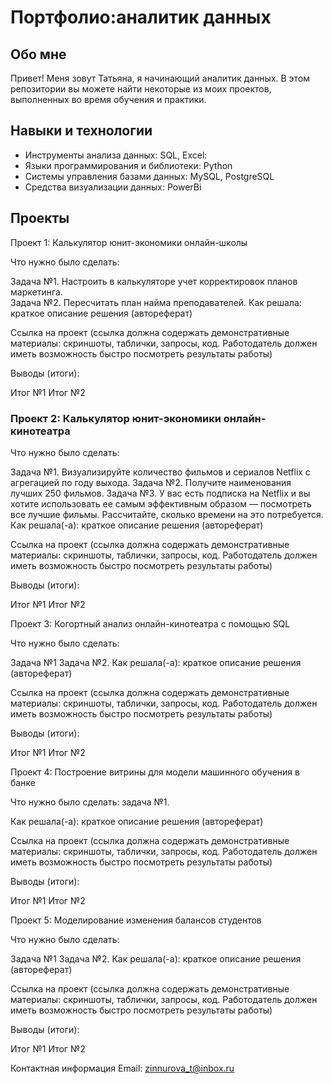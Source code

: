 # Портфолио:аналитик данных 
## Обо мне
Привет! Меня зовут Татьяна, я начинающий аналитик данных. В этом репозитории вы можете найти некоторые из моих проектов, выполненных во время обучения и практики.

## Навыки и технологии
- Инструменты анализа данных: SQL, Excel:
- Языки программирования и библиотеки: Python
- Системы управления базами данных: MySQL, PostgreSQL
- Средства визуализации данных: PowerBi

## Проекты
Проект 1: Калькулятор юнит-экономики онлайн-школы

Что нужно было сделать: 

Задача №1. Настроить в калькуляторе учет корректировок планов маркетинга.  
Задача №2. Пересчитать план найма преподавателей.
Как решала: краткое описание решения (автореферат)

Ссылка на проект (ссылка должна содержать демонстративные материалы: скриншоты, таблички, запросы, код. Работодатель должен иметь возможность быстро посмотреть результаты работы)

Выводы (итоги):

Итог №1
Итог №2

### Проект 2: Калькулятор юнит-экономики онлайн-кинотеатра

Что нужно было сделать:

Задача №1. Визуализируйте количество фильмов и сериалов Netflix с агрегацией по году выхода.
Задача №2. Получите наименования лучших 250 фильмов.
Задача №3. У вас есть подписка на Netflix и вы хотите использовать ее самым эффективным образом — посмотреть все лучшие фильмы. Рассчитайте, сколько времени на это потребуется.
Как решала(-а): краткое описание решения (автореферат)

Ссылка на проект (ссылка должна содержать демонстративные материалы: скриншоты, таблички, запросы, код. Работодатель должен иметь возможность быстро посмотреть результаты работы)

Выводы (итоги):

Итог №1
Итог №2


Проект 3: Когортный анализ онлайн-кинотеатра с помощью SQL

Что нужно было сделать:

Задача №1
Задача №2.
Как решала(-а): краткое описание решения (автореферат)

Ссылка на проект (ссылка должна содержать демонстративные материалы: скриншоты, таблички, запросы, код. Работодатель должен иметь возможность быстро посмотреть результаты работы)

Выводы (итоги):

Итог №1
Итог №2

Проект 4: Построение витрины для модели машинного обучения в банке

Что нужно было сделать: задача №1.

Как решала(-а): краткое описание решения (автореферат)

Ссылка на проект (ссылка должна содержать демонстративные материалы: скриншоты, таблички, запросы, код. Работодатель должен иметь возможность быстро посмотреть результаты работы)

Выводы (итоги):

Итог №1
Итог №2

Проект 5: Моделирование изменения балансов студентов

Что нужно было сделать:

Задача №1
Задача №2.
Как решала(-а): краткое описание решения (автореферат)

Ссылка на проект (ссылка должна содержать демонстративные материалы: скриншоты, таблички, запросы, код. Работодатель должен иметь возможность быстро посмотреть результаты работы)

Выводы (итоги):

Итог №1
Итог №2

Контактная информация
Email: zinnurova_t@inbox.ru
